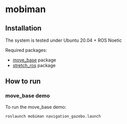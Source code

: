 # mobiman

## Installation

The system is tested under
Ubuntu 20.04 + ROS Noetic

Required packages:

* [move_base](https://github.com/ros-planning/navigation) package
* [stretch_ros](https://github.com/hello-robot/stretch_ros.git) package

## How to run

### move_base demo

To run the move_base demo:

```bash
roslaunch mobiman navigation_gazebo.launch
```